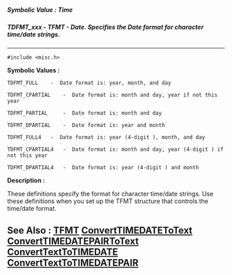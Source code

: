 ##### Symbolic Value : Time
##### TDFMT_xxx - TFMT - Date.  Specifies the Date format for character time/date strings.
---
```
#include <misc.h>
```

**Symbolic Values :**

	TDFMT_FULL	  -  Date format is: year, month, and day

	TDFMT_CPARTIAL	  -  Date format is: month and day, year if not this year

	TDFMT_PARTIAL	  -  Date format is: month and day

	TDFMT_DPARTIAL	  -  Date format is: year and month

	TDFMT_FULL4	  -  Date format is: year (4-digit ), month, and day

	TDFMT_CPARTIAL4	  -  Date format is: month and day, year (4-digit ) if not this year

	TDFMT_DPARTIAL4	  -  Date format is: year (4-digit ) and month


**Description :**

These definitions specify the format for character time/date strings. Use these definitions when you set up the TFMT structure that controls the time/date format.


**See Also :**
[TFMT](/domino-c-api-docs/reference/Data/TFMT)
[ConvertTIMEDATEToText](/domino-c-api-docs/reference/Func/ConvertTIMEDATEToText)
[ConvertTIMEDATEPAIRToText](/domino-c-api-docs/reference/Func/ConvertTIMEDATEPAIRToText)
[ConvertTextToTIMEDATE](/domino-c-api-docs/reference/Func/ConvertTextToTIMEDATE)
[ConvertTextToTIMEDATEPAIR](/domino-c-api-docs/reference/Func/ConvertTextToTIMEDATEPAIR)
---
